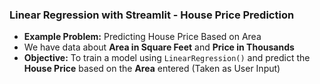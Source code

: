 ### Linear Regression with Streamlit - House Price Prediction
* **Example Problem:** Predicting House Price Based on Area
* We have data about **Area in Square Feet** and **Price in Thousands**
* **Objective:** To train a model using `LinearRegression()` and predict the **House Price** based on the **Area** entered (Taken as User Input)
